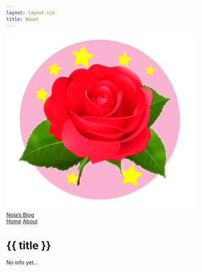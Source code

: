 ```yaml
---
layout: layout.njk
title: About
---
```

<nav class="nav">
  <div class="nav-left">
    <a class="brand" href="/"><img src="/assets/img/nola-logo.png">Nola’s Blog</a>
  </div> 
  <div class="nav-right">
    <div class="tabs">
      <a href="/">Home</a>
      <a class="active" href="/about">About</a>

  </div>
</nav>

# {{ title }}

No info yet...
